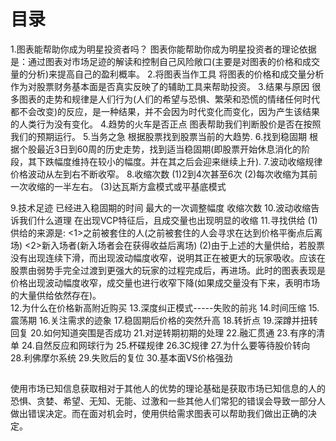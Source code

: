 # 目录
1.图表能帮助你成为明星投资者吗？
  图表你能帮助你成为明星投资者的理论依据是：通过图表对市场足迹的解读和控制自己风险敞口(主要是对图表的价格和成交量的分析)来提高自己的盈利概率。
2.将图表当作工具
  将图表的价格和成交量分析作为对股票财务基本面是否真实反映了的辅助工具来帮助投资。
3.结果与原因
  很多图表的走势和规律是人们行为(人们的希望与恐惧、繁荣和恐慌的情绪任何时代都不会改变)的反应，是一种结果，并不会因为时代变化而变化，因为产生该结果的人类行为没有变化。
4.趋势的火车是否正点
  图表帮助我们判断股价是否在按照我们的预期运行。
5.当务之急
  根据股票找到股票当前的大趋势.
6.找到稳固期
  根据个股最近3日到60周的历史走势，找到适当稳固期(即股票开始休息消化的阶段，其下跌幅度维持在较小的幅度。并在其之后会迎来继续上升).
7.波动收缩规律
  价格波动从左到右不断收窄。
8.收缩次数
  (1)2到4次甚至6次
  (2)每次收缩为其前一次收缩的一半左右。
  (3)达瓦斯方盒模式或平基底模式

9.技术足迹
  已经进入稳固期的时间
  最大的一次调整幅度
  收缩次数
10.波动收缩告诉我们什么道理
  在出现VCP特征后，且成交量也出现明显的收缩
11.寻找供给
  (1)供给的来源是:
     <1>之前被套住的人(之前被套住的人会寻求在达到价格平衡点后离场)
     <2>新入场者(新入场者会在获得收益后离场)
  (2)由于上述的大量供给，若股票没有出现连续下滑，而出现波动幅度收窄，说明其正在被更大的玩家吸收。应该在股票由弱势手完全过渡到更强大的玩家的过程完成后，再进场。此时的图表表现是价格出现波动幅度收窄，成交量也进行收窄下降(如果成交量没有下来，表明市场的大量供给依然存在)。   
12.为什么在价格新高附近购买
13.深度纠正模式-----失败的前兆
14.时间压缩
15.震荡期
16.关注需求的迹象
17.稳固期后价格的突然升高
18.转折点
19.深蹲并扭转回复
20.如何知道突围是否成功
21.对逆转期初期的处理
22.融汇贯通
23.有序的清单
24.自然反应和网球行为
25.杯碟规律
26.3C规律
27.为什么要等待股价转向
28.利佛摩尔系统
29.失败后的复位
30.基本面VS价格强劲

## 
使用市场已知信息获取相对于其他人的优势的理论基础是获取市场已知信息的人的恐惧、贪婪、希望、无知、无能、过激和一些其他人们常犯的错误会导致一部分人做出错误决定。而在面对机会时，使用供给需求图表可以帮助我们做出正确的决定。
